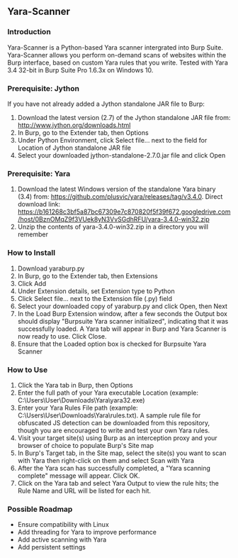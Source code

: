 ## Yara-Scanner

### Introduction
Yara-Scanner is a Python-based Yara scanner intergrated into Burp Suite. Yara-Scanner allows you perform on-demand scans of websites within the Burp interface, based on custom Yara rules that you write. Tested with Yara 3.4 32-bit in Burp Suite Pro 1.6.3x on Windows 10. 

### Prerequisite: Jython
If you have not already added a Jython standalone JAR file to Burp:

1. Download the latest version (2.7) of the Jython standalone JAR file from: http://www.jython.org/downloads.html
2. In Burp, go to the Extender tab, then Options
3. Under Python Environment, click Select file... next to the field for Location of Jython standalone JAR file
4. Select your downloaded jython-standalone-2.7.0.jar file and click Open

### Prerequisite: Yara
1. Download the latest Windows version of the standalone Yara binary (3.4) from: https://github.com/plusvic/yara/releases/tag/v3.4.0. Direct download link: https://b161268c3bf5a87bc67309e7c870820f5f39f672.googledrive.com/host/0BznOMqZ9f3VUek8yN3VvSGdhRFU/yara-3.4.0-win32.zip
2. Unzip the contents of yara-3.4.0-win32.zip in a directory you will remember

### How to Install
1. Download yaraburp.py
3. In Burp, go to the Extender tab, then Extensions
3. Click Add
4. Under Extension details, set Extension type to Python
5. Click Select file...  next to the Extension file (.py) field 
6. Select your downloaded copy of yaraburp.py and click Open, then Next
7. In the Load Burp Extension window, after a few seconds the Output box should display "Burpsuite Yara scanner initialized", indicating that it was successfully loaded. A Yara tab will appear in Burp and Yara Scanner is now ready to use. Click Close.
8. Ensure that the Loaded option box is checked for Burpsuite Yara Scanner 

### How to Use
1. Click the Yara tab in Burp, then Options
2. Enter the full path of your Yara executable Location (example: C:\Users\User\Downloads\Yara\yara32.exe)
3. Enter your Yara Rules File path (example: C:\Users\User\Downloads\Yara\rules.txt). A sample rule file for obfuscated JS detection can be downloaded from this repository, though you are encouraged to write and test your own Yara rules.
4. Visit your target site(s) using Burp as an interception proxy and your browser of choice to populate Burp's Site map
5. In Burp's Target tab, in the Site map, select the site(s) you want to scan with Yara then right-click on them and select Scan with Yara
6. After the Yara scan has successfully completed, a "Yara scanning complete" message will appear. Click OK.
7. Click on the Yara tab and select Yara Output to view the rule hits; the Rule Name and URL will be listed for each hit.

### Possible Roadmap
* Ensure compatibility with Linux
* Add threading for Yara to improve performance
* Add active scanning with Yara
* Add persistent settings
